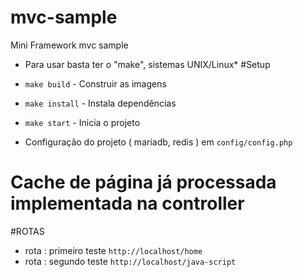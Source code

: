 # mvc-sample
Mini Framework mvc sample

* Para usar basta ter o "make", sistemas UNIX/Linux*
#Setup
- `make build` - Construir as imagens
- `make install` - Instala dependências
- `make start` - Inicia o projeto

- Configuração do projeto ( mariadb, redis ) em `config/config.php`

# Cache de página já processada implementada na controller

#ROTAS
- rota : primeiro teste `http://localhost/home`
- rota : segundo teste `http://localhost/java-script`
